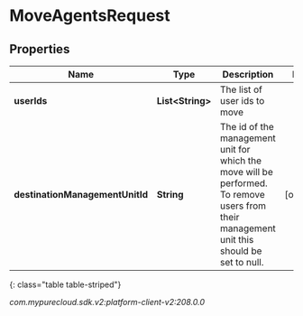 # MoveAgentsRequest


## Properties

| Name | Type | Description | Notes |
| ------------ | ------------- | ------------- | ------------- |
| **userIds** | **List&lt;String&gt;** | The list of user ids to move |  |
| **destinationManagementUnitId** | **String** | The id of the management unit for which the move will be performed. To remove users from their management unit this should be set to null. |  [optional] |
{: class="table table-striped"}




_com.mypurecloud.sdk.v2:platform-client-v2:208.0.0_
